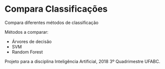 # Compara Classificações
Compara diferentes métodos de classificação

Métodos a comparar:
- Árvores de decisão
- SVM
- Random Forest

Projeto para a disciplina Inteligência Artificial, 2018 3º Quadrimestre UFABC.
